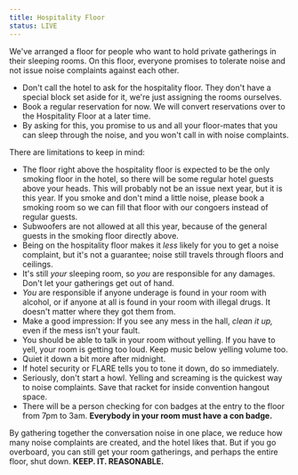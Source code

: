 ```yaml
---
title: Hospitality Floor
status: LIVE
---
```


We've arranged a floor for people who want to hold private gatherings in their sleeping rooms. On this floor, everyone promises to tolerate noise and not issue noise complaints against each other.

- Don't call the hotel to ask for the hospitality floor. They don't have a special block set aside for it, we're just assigning the rooms ourselves.
- Book a regular reservation for now. We will convert reservations over to the Hospitality Floor at a later time.
- By asking for this, you promise to us and all your floor-mates that you can sleep through the noise, and you won't call in with noise complaints.

There are limitations to keep in mind:

- The floor right above the hospitality floor is expected to be the only smoking floor in the hotel, so there will be some regular hotel guests above your heads. This will probably not be an issue next year, but it is this year. If you smoke and don't mind a little noise, please book a smoking room so we can fill that floor with our congoers instead of regular guests.
- Subwoofers are not allowed at all this year, because of the general guests in the smoking floor directly above.
- Being on the hospitality floor makes it *less* likely for you to get a noise complaint, but it's not a guarantee; noise still travels through floors and ceilings.
- It's still *your* sleeping room, so *you* are responsible for any damages. Don't let your gatherings get out of hand.
- *You* are responsible if anyone underage is found in your room with alcohol, or if anyone at all is found in your room with illegal drugs. It doesn't matter where they got them from.
- Make a good impression: If you see any mess in the hall, *clean it up,* even if the mess isn't your fault.
- You should be able to talk in your room without yelling. If you have to yell, your room is getting too loud. Keep music below yelling volume too.
- Quiet it down a bit more after midnight.
- If hotel security or FLARE tells you to tone it down, do so immediately.
- Seriously, don't start a howl. Yelling and screaming is the quickest way to noise complaints. Save that racket for inside convention hangout space.
- There will be a person checking for con badges at the entry to the floor from 7pm to 3am. **Everybody in your room must have a con badge.**

By gathering together the conversation noise in one place, we reduce how many noise complaints are created, and the hotel likes that. But if you go overboard, you can still get your room gatherings, and perhaps the entire floor, shut down. **KEEP. IT. REASONABLE.**
